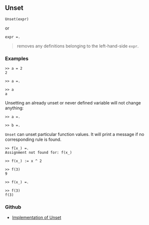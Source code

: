 ## Unset

```
Unset(expr)
```

or

```
expr =.
```

> removes any definitions belonging to the left-hand-side `expr`.

### Examples
 
```
>> a = 2
2

>> a =.

>> a
a
```

Unsetting an already unset or never defined variable will not change anything:

```
>> a =.

>> b =.
```

`Unset` can unset particular function values. It will print a message if no corresponding rule is found.

```
>> f[x_) =.
Assignment not found for: f(x_)

>> f(x_) := x ^ 2

>> f(3)
9

>> f(x_) =.

>> f(3)
f(3)
```

### Github

* [Implementation of Unset](https://github.com/axkr/symja_android_library/blob/master/symja_android_library/matheclipse-core/src/main/java/org/matheclipse/core/builtin/PatternMatching.java#L2389) 
